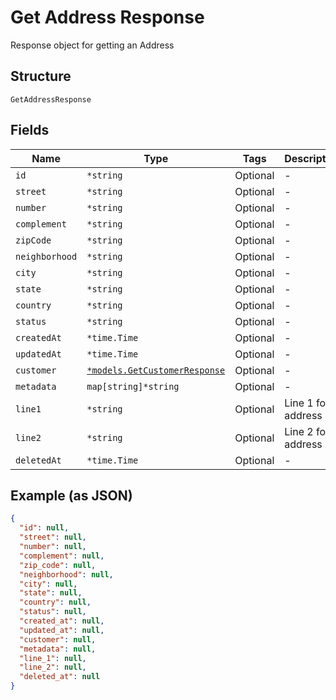 
# Get Address Response

Response object for getting an Address

## Structure

`GetAddressResponse`

## Fields

| Name | Type | Tags | Description |
|  --- | --- | --- | --- |
| `id` | `*string` | Optional | - |
| `street` | `*string` | Optional | - |
| `number` | `*string` | Optional | - |
| `complement` | `*string` | Optional | - |
| `zipCode` | `*string` | Optional | - |
| `neighborhood` | `*string` | Optional | - |
| `city` | `*string` | Optional | - |
| `state` | `*string` | Optional | - |
| `country` | `*string` | Optional | - |
| `status` | `*string` | Optional | - |
| `createdAt` | `*time.Time` | Optional | - |
| `updatedAt` | `*time.Time` | Optional | - |
| `customer` | [`*models.GetCustomerResponse`](../../doc/models/get-customer-response.md) | Optional | - |
| `metadata` | `map[string]*string` | Optional | - |
| `line1` | `*string` | Optional | Line 1 for address |
| `line2` | `*string` | Optional | Line 2 for address |
| `deletedAt` | `*time.Time` | Optional | - |

## Example (as JSON)

```json
{
  "id": null,
  "street": null,
  "number": null,
  "complement": null,
  "zip_code": null,
  "neighborhood": null,
  "city": null,
  "state": null,
  "country": null,
  "status": null,
  "created_at": null,
  "updated_at": null,
  "customer": null,
  "metadata": null,
  "line_1": null,
  "line_2": null,
  "deleted_at": null
}
```

